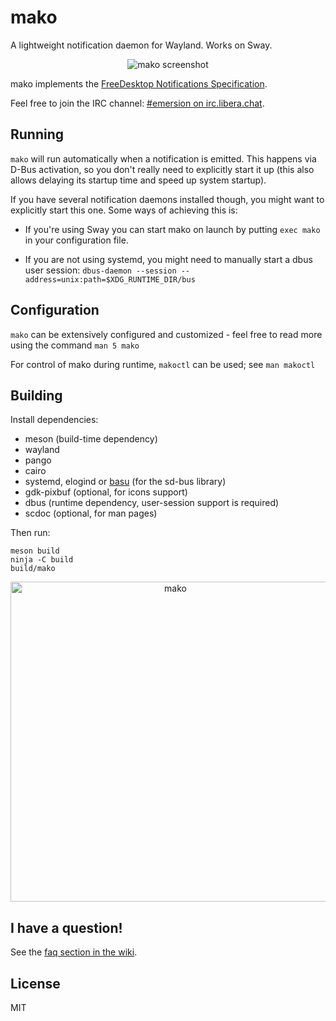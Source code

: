 # mako

A lightweight notification daemon for Wayland. Works on Sway.

<p align="center">
  <img src="https://github.com/user-attachments/assets/25582bd6-bd3b-4bb3-b248-87fa7f88e967" alt="mako screenshot">
</p>

mako implements the [FreeDesktop Notifications Specification][spec].

Feel free to join the IRC channel: [#emersion on irc.libera.chat][irc].

## Running


`mako` will run automatically when a notification is emitted. This happens via
D-Bus activation, so you don't really need to explicitly start it up (this also
allows delaying its startup time and speed up system startup).

If you have several notification daemons installed though, you might want to
explicitly start this one. Some ways of achieving this is:

- If you're using Sway you can start mako on launch by putting `exec mako` in
  your configuration file.

- If you are not using systemd, you might need to manually start a dbus user
  session: `dbus-daemon --session --address=unix:path=$XDG_RUNTIME_DIR/bus`

## Configuration

`mako` can be extensively configured and customized - feel free to read more
using the command `man 5 mako`

For control of mako during runtime, `makoctl` can be used; see `man makoctl`

## Building

Install dependencies:

* meson (build-time dependency)
* wayland
* pango
* cairo
* systemd, elogind or [basu] (for the sd-bus library)
* gdk-pixbuf (optional, for icons support)
* dbus (runtime dependency, user-session support is required)
* scdoc (optional, for man pages)

Then run:

```shell
meson build
ninja -C build
build/mako
```

<p align="center">
  <img src="https://github.com/user-attachments/assets/4b32fef6-61d9-4ad1-8820-d4e5a245a76c" width="512" alt="mako">
</p>

## I have a question!

See the [faq section in the wiki](https://github.com/emersion/mako/wiki/Frequently-asked-questions).

## License

MIT

[irc]: https://web.libera.chat/gamja/#emersion
[spec]: https://specifications.freedesktop.org/notification-spec/latest/
[basu]: https://github.com/emersion/basu
